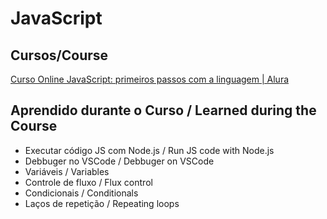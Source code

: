 # JavaScript

## Cursos/Course

[Curso Online JavaScript: primeiros passos com a linguagem | Alura](https://cursos.alura.com.br/course/javascript-introducao)

## Aprendido durante o Curso / Learned during the Course
- Executar código JS com Node.js / Run JS code with Node.js
- Debbuger no VSCode / Debbuger on VSCode
- Variáveis / Variables
- Controle de fluxo / Flux control
- Condicionais / Conditionals
- Laços de repetição / Repeating loops






